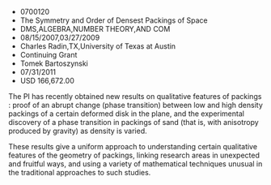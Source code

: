 
* 0700120
* The Symmetry and Order of Densest Packings of Space
* DMS,ALGEBRA,NUMBER THEORY,AND COM
* 08/15/2007,03/27/2009
* Charles Radin,TX,University of Texas at Austin
* Continuing Grant
* Tomek Bartoszynski
* 07/31/2011
* USD 166,672.00

The PI has recently obtained new results on qualitative features of packings :
proof of an abrupt change (phase transition) between low and high density
packings of a certain deformed disk in the plane, and the experimental discovery
of a phase transition in packings of sand (that is, with anisotropy produced by
gravity) as density is varied.

These results give a uniform approach to understanding certain qualitative
features of the geometry of packings, linking research areas in unexpected and
fruitful ways, and using a variety of mathematical techniques unusual in the
traditional approaches to such studies.
